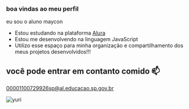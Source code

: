 ### boa vindas ao meu perfil 

eu sou o aluno maycon

- Estou estudando na plataforma [Alura]( https://cursos.alura.com.br )
- Estou me desenvolvendo na linguagem JavaScript
- Utilizo esse espaço para minha organização e compartilhamento dos meus projetos desenvolvidos!!!




 ## você pode entrar em contanto comido 📫

 00001100729926sp@al.educacao.sp.gov.br



 ![yuri](https://tenor.com/pt-BR/view/correndo-yuri-alberto-apressado-acelerado-olhando-pro-lado-gif-2175547732645265525)


